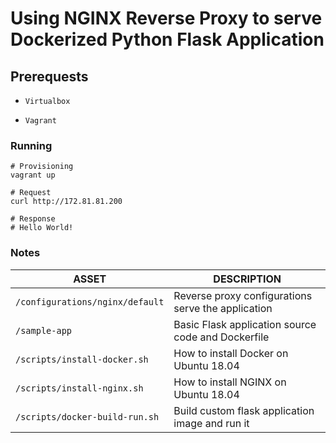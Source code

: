 # Using NGINX Reverse Proxy to serve Dockerized Python Flask Application

## Prerequests

- `Virtualbox`

- `Vagrant`

### Running

```
# Provisioning
vagrant up

# Request
curl http://172.81.81.200

# Response
# Hello World!
```

### Notes

| ASSET                           | DESCRIPTION                                        |
| ------------------------------- | -------------------------------------------------- |
| `/configurations/nginx/default` | Reverse proxy configurations serve the application |
| `/sample-app`                   | Basic Flask application source code and Dockerfile |
| `/scripts/install-docker.sh`    | How to install Docker on Ubuntu 18.04              |
| `/scripts/install-nginx.sh`     | How to install NGINX on Ubuntu 18.04               |
| `/scripts/docker-build-run.sh`  | Build custom flask application image and run it    |
